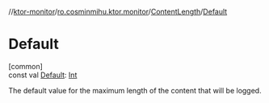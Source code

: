 //[ktor-monitor](../../../index.md)/[ro.cosminmihu.ktor.monitor](../index.md)/[ContentLength](index.md)/[Default](-default.md)

# Default

[common]\
const val [Default](-default.md): [Int](https://kotlinlang.org/api/core/kotlin-stdlib/kotlin/-int/index.html)

The default value for the maximum length of the content that will be logged.
